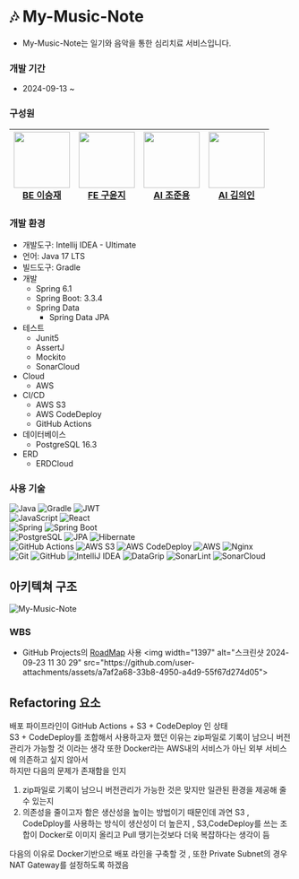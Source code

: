 #   🎶 My-Music-Note
- My-Music-Note는 일기와 음악을 통한 심리치료 서비스입니다.

### 개발 기간
- 2024-09-13 ~ 

### 구성원
| <a href="https://github.com/masiljangajji"><img src="https://github.com/masiljangajji.png" width="100px"><br>BE 이승재</a> | <a href="https://github.com/kooyoonji"><img src="https://github.com/kooyoonji.png" width="100px"><br>FE 구윤지</a> | <a href="https://github.com/NyongCho"><img src="https://github.com/NyongCho.png" width="100px"><br>AI 조준용</a> |<a href="https://github.com/UiinKim"><img src="https://github.com/UiinKim.png" width="100px"><br>AI 김의인</a> 
|-----|-----|-----|----|

### 개발 환경
- 개발도구: Intellij IDEA - Ultimate
- 언어: Java 17 LTS<br>
- 빌드도구: Gradle
- 개발
  - Spring 6.1
  - Spring Boot: 3.3.4
  - Spring Data
    - Spring Data JPA
- 테스트
  - Junit5
  - AssertJ
  - Mockito
  - SonarCloud
- Cloud
  - AWS 
- CI/CD
  - AWS S3
  - AWS CodeDeploy
  - GitHub Actions
- 데이터베이스
  - PostgreSQL 16.3
- ERD
  - ERDCloud

### 사용 기술
![Java](https://img.shields.io/badge/java-%23ED8B00.svg?style=for-the-badge&logo=openjdk&logoColor=white)
![Gradle](https://img.shields.io/badge/Gradle-02303A.svg?style=for-the-badge&logo=gradle&logoColor=white)
![JWT](https://img.shields.io/badge/JWT-black?style=for-the-badge&logo=JSON%20web%20tokens)
<br>
![JavaScript](https://img.shields.io/badge/JavaScript-F7DF1E.svg?style=for-the-badge&logo=javascript&logoColor=black)
![React](https://img.shields.io/badge/React-61DAFB.svg?style=for-the-badge&logo=react&logoColor=black)
<br>
![Spring](https://img.shields.io/badge/spring-%236DB33F.svg?style=for-the-badge&logo=spring&logoColor=white)
![Spring Boot](https://img.shields.io/badge/Spring_Boot-%236DB33F.svg?style=for-the-badge&logo=spring-boot&logoColor=white)
<br>
![PostgreSQL](https://img.shields.io/badge/PostgreSQL-4169E1.svg?style=for-the-badge&logo=postgresql&logoColor=white)
![JPA](https://img.shields.io/badge/JPA-007396.svg?style=for-the-badge&logo=java&logoColor=white)
![Hibernate](https://img.shields.io/badge/Hibernate-59666C.svg?style=for-the-badge&logo=hibernate&logoColor=white)
<br>
![GitHub Actions](https://img.shields.io/badge/github%20actions-%232671E5.svg?style=for-the-badge&logo=githubactions&logoColor=white)
![AWS S3](https://img.shields.io/badge/Amazon%20S3-569A31.svg?style=for-the-badge&logo=amazon-s3&logoColor=white)
![AWS CodeDeploy](https://img.shields.io/badge/AWS%20CodeDeploy-232F3E.svg?style=for-the-badge&logo=amazon-aws&logoColor=white)
![AWS](https://img.shields.io/badge/Amazon%20AWS-232F3E.svg?style=for-the-badge&logo=amazon-aws&logoColor=white)
![Nginx](https://img.shields.io/badge/nginx-%23009639.svg?style=for-the-badge&logo=nginx&logoColor=white)
<br>
![Git](https://img.shields.io/badge/Git-F05032.svg?style=for-the-badge&logo=git&logoColor=white)
![GitHub](https://img.shields.io/badge/GitHub-181717.svg?style=for-the-badge&logo=github&logoColor=white)
![IntelliJ IDEA](https://img.shields.io/badge/IntelliJ_IDEA-000000.svg?style=for-the-badge&logo=intellij-idea&logoColor=white)
![DataGrip](https://img.shields.io/badge/DataGrip-000000.svg?style=for-the-badge&logo=datagrip&logoColor=white)
![SonarLint](https://img.shields.io/badge/SonarLint-CB2029.svg?style=for-the-badge&logo=sonarlint&logoColor=white)
![SonarCloud](https://img.shields.io/badge/SonarCloud-F3702A.svg?style=for-the-badge&logo=sonarcloud&logoColor=white)


## 아키텍쳐 구조
![My-Music-Note](https://github.com/user-attachments/assets/d741f12d-06e7-4e57-a1f2-3243b71e3f73)


### WBS
- GitHub Projects의 [RoadMap]([https://github.com/orgs/My-Books-projects/projects/2/views/1?groupedBy%5BcolumnId%5D=Assignees](https://github.com/orgs/My-Music-Note/projects/1/views/4)) 사용
  <img width="1397" alt="스크린샷 2024-09-23 11 30 29" src="https://github.com/user-attachments/assets/a7af2a68-33b8-4950-a4d9-55f67d274d05">

## Refactoring 요소

배포 파이프라인이 GitHub Actions + S3 + CodeDeploy 인 상태  
S3 + CodeDeploy를 조합해서 사용하고자 했던 이유는 zip파일로 기록이 남으니 버전관리가 가능할 것 이라는 생각 또한 Docker라는 AWS내의 서비스가 아닌 외부 서비스에 의존하고 싶지 않아서  
하지만 다음의 문제가 존재함을 인지

1. zip파일로 기록이 남으니 버전관리가 가능한 것은 맞지만 일관된 환경을 제공해 줄 수 있는지
2. 의존성을 줄이고자 함은 생산성을 높이는 방법이기 때문인데 과연 S3 , CodeDploy를 사용하는 방식이 생산성이 더 높은지 , S3,CodeDeploy를 쓰는 조합이 Docker로 이미지 올리고 Pull 땡기는것보다 더욱 복잡하다는 생각이 듬

다음의 이유로 Docker기반으로 배포 라인을 구축할 것 , 또한 Private Subnet의 경우 NAT Gateway를 설정하도록 하겠음










